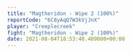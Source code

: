 ```yaml
---
title: "Magtheridon - Wipe 2 (100%)"
reportCode: "6C8yAqQ7W3kVjJnX"
player: "Creeplecreek"
fight: "Magtheridon - Wipe 2 (100%)"
date: 2021-08-04T18:53:40.409000+00:00
---
```

